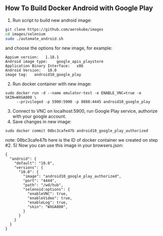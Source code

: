How To Build Docker Android with Google Play
--------------------------------------------

1) Run script to build new android image:
```bash
git clone https://github.com/aerokube/images
cd images/selenium
sudo ./automate_android.sh
```
and choose the options for new image, for example:
```
Appium version:   1.18.1
Android image type:    google_apis_playstore
Application Binary Interface:   x86
Android Version:   10.0
image tag:   android10_google_play
```
2) Run docker container with new image:
```
sudo docker run -d --name emulator-test -e ENABLE_VNC=true -e SKIN=WXGA800 \
     --privileged -p 5900:5900 -p 8888:4445 android10_google_play
```
3) Connect to VNC on localhost:5900, run Google Play service, authorize with your google account.
4) Save changes in new image:
```
sudo docker commit 08bc3cafe47b android10_google_play_authorized
```
note: 08bc3cafe47b here is the ID of docker container we created on step #2.
5) Now you can use this image in your browsers.json:
```
{
  "android": {
    "default": "10.0",
    "versions": {
      "10.0": {
        "image": "android10_google_play_authorized",
        "port": "4444",
        "path": "/wd/hub",
        "selenoid:options": {
          "enableVNC": true,
          "enableVideo": true,
          "enableLog": true,
          "skin": "WXGA800",
        }
      }
    }
  }
}

```
